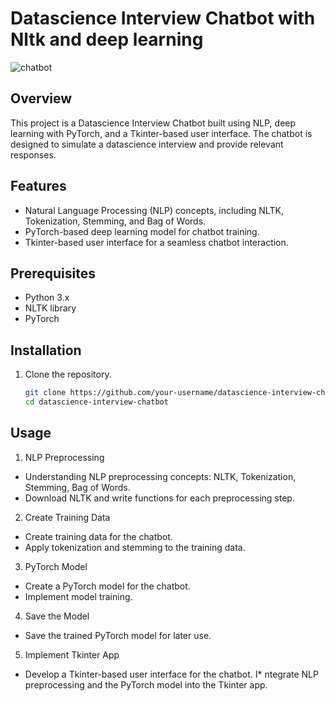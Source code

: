 # Datascience Interview Chatbot with Nltk and deep learning
![chatbot](https://github.com/Kili66/Datascience_interview_ChatBot/assets/66678981/2f0ace04-d917-452c-bda7-093f2213c7ab)


## Overview
This project is a Datascience Interview Chatbot built using NLP, deep learning with PyTorch, and a Tkinter-based user interface. The chatbot is designed to simulate a datascience interview and provide relevant responses.

## Features
- Natural Language Processing (NLP) concepts, including NLTK, Tokenization, Stemming, and Bag of Words.
- PyTorch-based deep learning model for chatbot training.
- Tkinter-based user interface for a seamless chatbot interaction.

## Prerequisites
- Python 3.x
- NLTK library
- PyTorch

## Installation
1. Clone the repository.
   ```bash
   git clone https://github.com/your-username/datascience-interview-chatbot.git
   cd datascience-interview-chatbot
## Usage
1. NLP Preprocessing
* Understanding NLP preprocessing concepts: NLTK, Tokenization, Stemming, Bag of Words.
* Download NLTK and write functions for each preprocessing step.
2. Create Training Data
* Create training data for the chatbot.
* Apply tokenization and stemming to the training data.
3. PyTorch Model
* Create a PyTorch model for the chatbot.
* Implement model training.
4. Save the Model
* Save the trained PyTorch model for later use.
5. Implement Tkinter App
* Develop a Tkinter-based user interface for the chatbot.
I* ntegrate NLP preprocessing and the PyTorch model into the Tkinter app.
